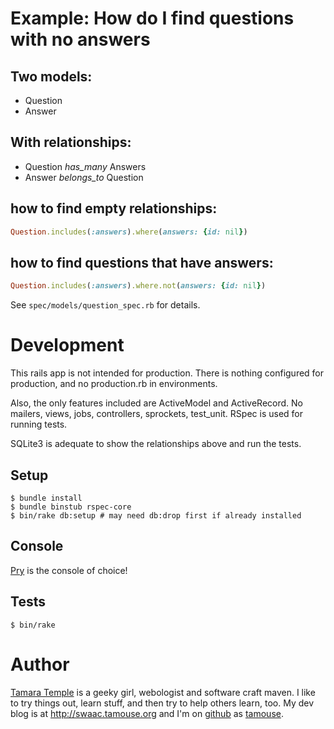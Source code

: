 # Example: How do I find questions with no answers

## Two models:

* Question
* Answer

## With relationships:

* Question *has_many* Answers
* Answer *belongs_to* Question

## how to find empty relationships:

``` ruby
Question.includes(:answers).where(answers: {id: nil})
```

## how to find questions that have answers:

``` ruby
Question.includes(:answers).where.not(answers: {id: nil})
```

See `spec/models/question_spec.rb` for details.

# Development

This rails app is not intended for production. There is nothing
configured for production, and no production.rb in environments.

Also, the only features included are ActiveModel and ActiveRecord. No
mailers, views, jobs, controllers, sprockets, test_unit. RSpec is used
for running tests.

SQLite3 is adequate to show the relationships above and run the tests.

## Setup

```
$ bundle install
$ bundle binstub rspec-core
$ bin/rake db:setup # may need db:drop first if already installed
```

## Console

[Pry](http://pryrepl.org) is the console of choice!

## Tests

```
$ bin/rake
```

# Author

[Tamara Temple](http://about.me/tamouse) is a geeky girl, webologist
and software craft maven. I like to try things out, learn stuff, and
then try to help others learn, too. My dev blog is at
<http://swaac.tamouse.org> and I'm on [github](https://github.com) as
[tamouse](https://github.com/tamouse).

